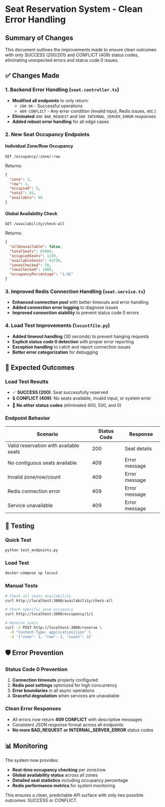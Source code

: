 # Seat Reservation System - Clean Error Handling

## Summary of Changes

This document outlines the improvements made to ensure clean outcomes with only SUCCESS (200/201) and CONFLICT (409) status codes, eliminating unexpected errors and status code 0 issues.

## ✅ Changes Made

### 1. Backend Error Handling (`seat.controller.ts`)
- **Modified all endpoints** to only return:
  - `200 OK` - Successful operations
  - `409 CONFLICT` - Any error condition (invalid input, Redis issues, etc.)
- **Eliminated** `400 BAD_REQUEST` and `500 INTERNAL_SERVER_ERROR` responses
- **Added robust error handling** for all edge cases

### 2. New Seat Occupancy Endpoints

#### Individual Zone/Row Occupancy
```
GET /occupancy/:zone/:row
```
Returns:
```json
{
  "zone": 1,
  "row": 1,
  "occupied": 5,
  "total": 65,
  "available": 60
}
```

#### Global Availability Check
```
GET /availability/check-all
```
Returns:
```json
{
  "allUnavailable": false,
  "totalSeats": 65000,
  "occupiedSeats": 1250,
  "availableSeats": 63750,
  "zonesChecked": 50,
  "rowsChecked": 1000,
  "occupancyPercentage": "1.92"
}
```

### 3. Improved Redis Connection Handling (`seat.service.ts`)
- **Enhanced connection pool** with better timeouts and error handling
- **Added connection error logging** to diagnose issues
- **Improved connection stability** to prevent status code 0 errors

### 4. Load Test Improvements (`locustfile.py`)
- **Added timeout handling** (30 seconds) to prevent hanging requests
- **Explicit status code 0 detection** with proper error reporting
- **Exception handling** to catch and report connection issues
- **Better error categorization** for debugging

## 🎯 Expected Outcomes

### Load Test Results
- ✅ **SUCCESS (200)**: Seat successfully reserved
- 🔒 **CONFLICT (409)**: No seats available, invalid input, or system error
- 🚫 **No other status codes** (eliminated 400, 500, and 0)

### Endpoint Behavior
| Scenario | Status Code | Response |
|----------|-------------|----------|
| Valid reservation with available seats | 200 | Seat details |
| No contiguous seats available | 409 | Error message |
| Invalid zone/row/count | 409 | Error message |
| Redis connection error | 409 | Error message |
| Service unavailable | 409 | Error message |

## 🔧 Testing

### Quick Test
```bash
python test_endpoints.py
```

### Load Test
```bash
docker-compose up locust
```

### Manual Tests
```bash
# Check all seats availability
curl http://localhost:3000/availability/check-all

# Check specific zone occupancy
curl http://localhost:3000/occupancy/1/1

# Reserve seats
curl -X POST http://localhost:3000/reserve \
  -H "Content-Type: application/json" \
  -d '{"zone": 1, "row": 1, "count": 2}'
```

## 🛡️ Error Prevention

### Status Code 0 Prevention
1. **Connection timeouts** properly configured
2. **Redis pool settings** optimized for high concurrency
3. **Error boundaries** in all async operations
4. **Graceful degradation** when services are unavailable

### Clean Error Responses
- All errors now return **409 CONFLICT** with descriptive messages
- Consistent JSON response format across all endpoints
- **No more BAD_REQUEST or INTERNAL_SERVER_ERROR** status codes

## 📊 Monitoring

The system now provides:
- **Real-time occupancy checking** per zone/row
- **Global availability status** across all zones
- **Detailed seat statistics** including occupancy percentage
- **Redis performance metrics** for system monitoring

This ensures a clean, predictable API surface with only two possible outcomes: SUCCESS or CONFLICT.
